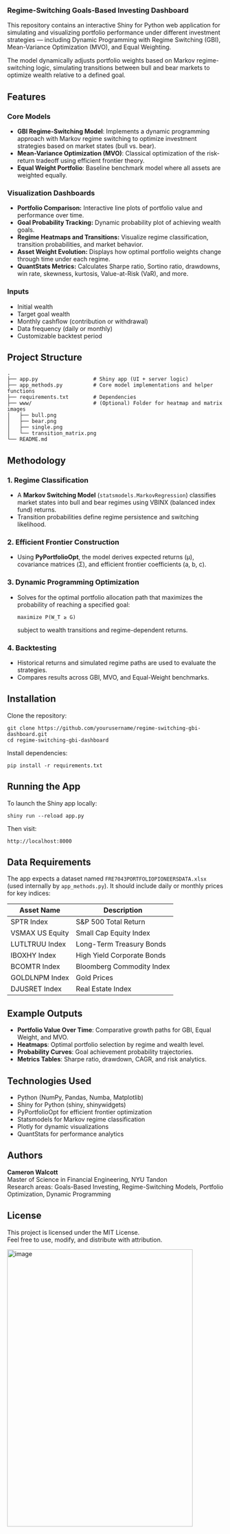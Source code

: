 ### Regime-Switching Goals-Based Investing Dashboard

This repository contains an interactive Shiny for Python web application for simulating and visualizing portfolio performance under different investment strategies — including Dynamic Programming with Regime Switching (GBI), Mean-Variance Optimization (MVO), and Equal Weighting.

The model dynamically adjusts portfolio weights based on Markov regime-switching logic, simulating transitions between bull and bear markets to optimize wealth relative to a defined goal.

## Features

### Core Models
- **GBI Regime-Switching Model**: Implements a dynamic programming approach with Markov regime switching to optimize investment strategies based on market states (bull vs. bear).
- **Mean-Variance Optimization (MVO)**: Classical optimization of the risk-return tradeoff using efficient frontier theory.
- **Equal Weight Portfolio**: Baseline benchmark model where all assets are weighted equally.

### Visualization Dashboards
- **Portfolio Comparison:** Interactive line plots of portfolio value and performance over time.
- **Goal Probability Tracking:** Dynamic probability plot of achieving wealth goals.
- **Regime Heatmaps and Transitions:** Visualize regime classification, transition probabilities, and market behavior.
- **Asset Weight Evolution:** Displays how optimal portfolio weights change through time under each regime.
- **QuantStats Metrics:** Calculates Sharpe ratio, Sortino ratio, drawdowns, win rate, skewness, kurtosis, Value-at-Risk (VaR), and more.

### Inputs
- Initial wealth
- Target goal wealth
- Monthly cashflow (contribution or withdrawal)
- Data frequency (daily or monthly)
- Customizable backtest period

## Project Structure

```
.
├── app.py                  # Shiny app (UI + server logic)
├── app_methods.py          # Core model implementations and helper functions
├── requirements.txt        # Dependencies
├── www/                    # (Optional) Folder for heatmap and matrix images
│   ├── bull.png
│   ├── bear.png
│   ├── single.png
│   └── transition_matrix.png
└── README.md
```

## Methodology

### 1. Regime Classification
- A **Markov Switching Model** (`statsmodels.MarkovRegression`) classifies market states into bull and bear regimes using VBINX (balanced index fund) returns.
- Transition probabilities define regime persistence and switching likelihood.

### 2. Efficient Frontier Construction
- Using **PyPortfolioOpt**, the model derives expected returns (μ), covariance matrices (Σ), and efficient frontier coefficients (a, b, c).

### 3. Dynamic Programming Optimization
- Solves for the optimal portfolio allocation path that maximizes the probability of reaching a specified goal:
  ```
  maximize P(W_T ≥ G)
  ```
  subject to wealth transitions and regime-dependent returns.

### 4. Backtesting
- Historical returns and simulated regime paths are used to evaluate the strategies.
- Compares results across GBI, MVO, and Equal-Weight benchmarks.

## Installation

Clone the repository:
```
git clone https://github.com/yourusername/regime-switching-gbi-dashboard.git
cd regime-switching-gbi-dashboard
```

Install dependencies:
```
pip install -r requirements.txt
```

## Running the App

To launch the Shiny app locally:
```
shiny run --reload app.py
```

Then visit:
```
http://localhost:8000
```

## Data Requirements

The app expects a dataset named `FRE7043PORTFOLIOPIONEERSDATA.xlsx` (used internally by `app_methods.py`). It should include daily or monthly prices for key indices:

| Asset Name | Description |
|-------------|-------------|
| SPTR Index | S&P 500 Total Return |
| VSMAX US Equity | Small Cap Equity Index |
| LUTLTRUU Index | Long-Term Treasury Bonds |
| IBOXHY Index | High Yield Corporate Bonds |
| BCOMTR Index | Bloomberg Commodity Index |
| GOLDLNPM Index | Gold Prices |
| DJUSRET Index | Real Estate Index |

## Example Outputs

- **Portfolio Value Over Time**: Comparative growth paths for GBI, Equal Weight, and MVO.
- **Heatmaps**: Optimal portfolio selection by regime and wealth level.
- **Probability Curves**: Goal achievement probability trajectories.
- **Metrics Tables**: Sharpe ratio, drawdown, CAGR, and risk analytics.

## Technologies Used

- Python (NumPy, Pandas, Numba, Matplotlib)
- Shiny for Python (shiny, shinywidgets)
- PyPortfolioOpt for efficient frontier optimization
- Statsmodels for Markov regime classification
- Plotly for dynamic visualizations
- QuantStats for performance analytics

## Authors

**Cameron Walcott**  
Master of Science in Financial Engineering, NYU Tandon  
Research areas: Goals-Based Investing, Regime-Switching Models, Portfolio Optimization, Dynamic Programming

## License

This project is licensed under the MIT License.  
Feel free to use, modify, and distribute with attribution.

<img width="432" height="645" alt="image" src="https://github.com/user-attachments/assets/b937c8a6-0ce7-409a-8b95-74c5a3d612d0" />
